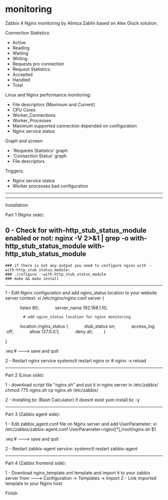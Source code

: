 # monitoring
Zabbix 4 Nginx monitoring by Alireza Zabihi based on Alex Gluck solution.


Connection Statistics:
- Active
- Reading
- Waiting
- Writing
- Requests pro connection
- Request Statistics:
- Accepted
- Handled
- Total

Linux and Nginx performance monitoring:
- File descriptors (Maximum and Current)
- CPU Cores
- Worker_Connections
- Worker_Processes
- Maximum supported connection depended on configuration
- Nginx service status

Graph and screen:
- 'Requests Statistics' graph
- 'Connection Status' graph
- File descriptors

Triggers:
- Nginx service status
- Worker processes bad configuration

***********************************************
***********************************************

Installation:

Part 1 (Nginx side):

0 - Check for with-http_stub_status_module enabled or not:
nginx -V 2>&1 | grep -o with-http_stub_status_module
with-http_stub_status_module
-------------------------------------------------------------------------
    ### if there is not any output you need to configure nginx with --with-http_stub_status_module:
    ### ./cofigure --with-http_stub_status_module
    ### make && make install
------------------------------------------------------------------------

1 - Edit Nginx configuration and add nginx_status location to your website server context:
vi /etc/nginx/nginx.conf
server {

            listen 80;
            server_name 192.168.1.10;
             
            # add nginx_status location for nginx monitoring 
            location /nginx_status {
            stub_status on;
            access_log   off;
            allow 127.0.0.1;
            deny all;
        }
        
}

:wq  # ---> save and quit

2 - Restart nginx service
systemctl restart nginx     or    # nginx -s reload

*****************************************************
Part 2 (Linux side):

1 - download script file "nginx.sh" and put it in nginx server in /etc/zabbix/ 
chmod 775 nginx.sh
cp nginx.sh /etc/zabbix/

2 - Installing bc (Bash Calculator) if doesnt exist
yum install bc -y

************************************************
Part 3 (Zabbix agent side):

1 - Edit zabbix_agent.conf file on Nginx server and add UserParameter:
vi /etc/zabbix/zabbix-agent.conf
UserParameter=nginx[*],/root/nginx.sh $1

:wq   # ---> save and quit

2 - Restart zabbix-agent service:
systemctl restart zabbix-agent

*************************************************
Part 4 (Zabbix frontend side):

1 - Download nginx_template.xml template and import it to your zabbix server from  ---> Configuration -> Templates -> Import
2 - Link imported template to your Nginx host

Finish
